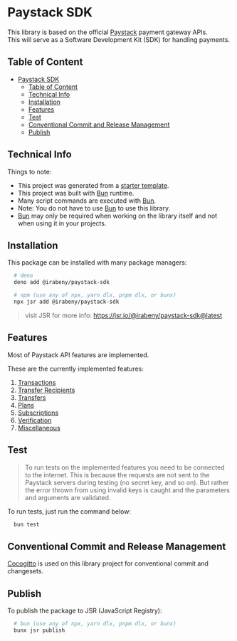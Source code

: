 # Paystack SDK

This library is based on the official [Paystack][pays] payment gateway APIs.  
This will serve as a Software Development Kit (SDK) for handling payments.

## Table of Content

- [Paystack SDK](#paystack-sdk)
  - [Table of Content](#table-of-content)
  - [Technical Info](#technical-info)
  - [Installation](#installation)
  - [Features](#features)
  - [Test](#test)
  - [Conventional Commit and Release Management](#conventional-commit-and-release-management)
  - [Publish](#publish)

## Technical Info

Things to note:

- This project was generated from a [starter template][buns].
- This project was built with [Bun][buns] runtime.
- Many script commands are executed with [Bun][buns].
- Note: You do not have to use [Bun][buns] to use this library.
- [Bun][buns] may only be required when working on the library itself and not when using it in your projects.

## Installation

This package can be installed with many package managers:

```bash
  # deno
  deno add @irabeny/paystack-sdk

  # npm (use any of npx, yarn dlx, pnpm dlx, or bunx)
  npx jsr add @irabeny/paystack-sdk
```

> visit JSR for more info: <https://jsr.io/@irabeny/paystack-sdk@latest>

## Features

Most of Paystack API features are implemented.

These are the currently implemented features:

1. [Transactions][trns]
2. [Transfer Recipients][trfr]
3. [Transfers][trsf]
4. [Plans][plns]
5. [Subscriptions][subs]
6. [Verification][verf]
7. [Miscellaneous][misc]

## Test

> To run tests on the implemented features you need to be connected to the internet.
> This is because the requests are not sent to the Paystack servers during testing (no secret key, and so on).
> But rather the error thrown from using invalid keys is caught and the parameters and arguments are validated.

To run tests, just run the command below:

```bash
  bun test
```

## Conventional Commit and Release Management

[Cocogitto][coco] is used on this library project for conventional commit and changesets.

## Publish

To publish the package to JSR (JavaScript Registry):

```bash
  # bun (use any of npx, yarn dlx, pnpm dlx, or bunx)
  bunx jsr publish
```

[pays]: https://paystack.com
[coco]: https://docs.cocogitto.io/
[buns]: https://github.com/wobsoriano/bun-lib-starter
[trns]: https://paystack.com/docs/api/transaction
[trfr]: https://paystack.com/docs/api/transfer-recipient
[trsf]: https://paystack.com/docs/api/transfers
[plns]: https://paystack.com/docs/api/plans
[subs]: https://paystack.com/docs/api/subscriptions
[verf]: https://paystack.com/docs/api/verification/
[misc]: https://paystack.com/docs/api/miscellaneous/
